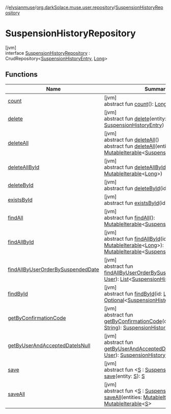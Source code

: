 //[elysianmuse](../../../index.md)/[org.darkSolace.muse.user.repository](../index.md)/[SuspensionHistoryRepository](index.md)

# SuspensionHistoryRepository

[jvm]\
interface [SuspensionHistoryRepository](index.md) : CrudRepository&lt;[SuspensionHistoryEntry](../../org.darkSolace.muse.user.model/-suspension-history-entry/index.md), [Long](https://kotlinlang.org/api/latest/jvm/stdlib/kotlin/-long/index.html)&gt;

## Functions

| Name | Summary |
|---|---|
| [count](../-user-settings-repository/index.md#-1347258675%2FFunctions%2F-1216412040) | [jvm]<br>abstract fun [count](../-user-settings-repository/index.md#-1347258675%2FFunctions%2F-1216412040)(): [Long](https://kotlinlang.org/api/latest/jvm/stdlib/kotlin/-long/index.html) |
| [delete](index.md#-645758843%2FFunctions%2F-1216412040) | [jvm]<br>abstract fun [delete](index.md#-645758843%2FFunctions%2F-1216412040)(entity: [SuspensionHistoryEntry](../../org.darkSolace.muse.user.model/-suspension-history-entry/index.md)) |
| [deleteAll](../-user-settings-repository/index.md#87931462%2FFunctions%2F-1216412040) | [jvm]<br>abstract fun [deleteAll](../-user-settings-repository/index.md#87931462%2FFunctions%2F-1216412040)()<br>abstract fun [deleteAll](index.md#-1727709472%2FFunctions%2F-1216412040)(entities: [MutableIterable](https://kotlinlang.org/api/latest/jvm/stdlib/kotlin.collections/-mutable-iterable/index.html)&lt;[SuspensionHistoryEntry](../../org.darkSolace.muse.user.model/-suspension-history-entry/index.md)&gt;) |
| [deleteAllById](../-user-settings-repository/index.md#897308593%2FFunctions%2F-1216412040) | [jvm]<br>abstract fun [deleteAllById](../-user-settings-repository/index.md#897308593%2FFunctions%2F-1216412040)(ids: [MutableIterable](https://kotlinlang.org/api/latest/jvm/stdlib/kotlin.collections/-mutable-iterable/index.html)&lt;[Long](https://kotlinlang.org/api/latest/jvm/stdlib/kotlin/-long/index.html)&gt;) |
| [deleteById](../-user-settings-repository/index.md#-1865927624%2FFunctions%2F-1216412040) | [jvm]<br>abstract fun [deleteById](../-user-settings-repository/index.md#-1865927624%2FFunctions%2F-1216412040)(id: [Long](https://kotlinlang.org/api/latest/jvm/stdlib/kotlin/-long/index.html)) |
| [existsById](../-user-settings-repository/index.md#-1245749783%2FFunctions%2F-1216412040) | [jvm]<br>abstract fun [existsById](../-user-settings-repository/index.md#-1245749783%2FFunctions%2F-1216412040)(id: [Long](https://kotlinlang.org/api/latest/jvm/stdlib/kotlin/-long/index.html)): [Boolean](https://kotlinlang.org/api/latest/jvm/stdlib/kotlin/-boolean/index.html) |
| [findAll](../-user-settings-repository/index.md#432803092%2FFunctions%2F-1216412040) | [jvm]<br>abstract fun [findAll](../-user-settings-repository/index.md#432803092%2FFunctions%2F-1216412040)(): [MutableIterable](https://kotlinlang.org/api/latest/jvm/stdlib/kotlin.collections/-mutable-iterable/index.html)&lt;[SuspensionHistoryEntry](../../org.darkSolace.muse.user.model/-suspension-history-entry/index.md)&gt; |
| [findAllById](../-user-settings-repository/index.md#-2014544349%2FFunctions%2F-1216412040) | [jvm]<br>abstract fun [findAllById](../-user-settings-repository/index.md#-2014544349%2FFunctions%2F-1216412040)(ids: [MutableIterable](https://kotlinlang.org/api/latest/jvm/stdlib/kotlin.collections/-mutable-iterable/index.html)&lt;[Long](https://kotlinlang.org/api/latest/jvm/stdlib/kotlin/-long/index.html)&gt;): [MutableIterable](https://kotlinlang.org/api/latest/jvm/stdlib/kotlin.collections/-mutable-iterable/index.html)&lt;[SuspensionHistoryEntry](../../org.darkSolace.muse.user.model/-suspension-history-entry/index.md)&gt; |
| [findAllByUserOrderBySuspendedDate](find-all-by-user-order-by-suspended-date.md) | [jvm]<br>abstract fun [findAllByUserOrderBySuspendedDate](find-all-by-user-order-by-suspended-date.md)(user: [User](../../org.darkSolace.muse.user.model/-user/index.md)): [List](https://kotlinlang.org/api/latest/jvm/stdlib/kotlin.collections/-list/index.html)&lt;[SuspensionHistoryEntry](../../org.darkSolace.muse.user.model/-suspension-history-entry/index.md)&gt; |
| [findById](../-user-settings-repository/index.md#635093510%2FFunctions%2F-1216412040) | [jvm]<br>abstract fun [findById](../-user-settings-repository/index.md#635093510%2FFunctions%2F-1216412040)(id: [Long](https://kotlinlang.org/api/latest/jvm/stdlib/kotlin/-long/index.html)): [Optional](https://docs.oracle.com/javase/8/docs/api/java/util/Optional.html)&lt;[SuspensionHistoryEntry](../../org.darkSolace.muse.user.model/-suspension-history-entry/index.md)&gt; |
| [getByConfirmationCode](get-by-confirmation-code.md) | [jvm]<br>abstract fun [getByConfirmationCode](get-by-confirmation-code.md)(confirmationCode: [String](https://kotlinlang.org/api/latest/jvm/stdlib/kotlin/-string/index.html)): [SuspensionHistoryEntry](../../org.darkSolace.muse.user.model/-suspension-history-entry/index.md)? |
| [getByUserAndAcceptedDateIsNull](get-by-user-and-accepted-date-is-null.md) | [jvm]<br>abstract fun [getByUserAndAcceptedDateIsNull](get-by-user-and-accepted-date-is-null.md)(user: [User](../../org.darkSolace.muse.user.model/-user/index.md)): [SuspensionHistoryEntry](../../org.darkSolace.muse.user.model/-suspension-history-entry/index.md)? |
| [save](index.md#1336061331%2FFunctions%2F-1216412040) | [jvm]<br>abstract fun &lt;[S](index.md#1336061331%2FFunctions%2F-1216412040) : [SuspensionHistoryEntry](../../org.darkSolace.muse.user.model/-suspension-history-entry/index.md)&gt; [save](index.md#1336061331%2FFunctions%2F-1216412040)(entity: [S](index.md#1336061331%2FFunctions%2F-1216412040)): [S](index.md#1336061331%2FFunctions%2F-1216412040) |
| [saveAll](index.md#1312784658%2FFunctions%2F-1216412040) | [jvm]<br>abstract fun &lt;[S](index.md#1312784658%2FFunctions%2F-1216412040) : [SuspensionHistoryEntry](../../org.darkSolace.muse.user.model/-suspension-history-entry/index.md)&gt; [saveAll](index.md#1312784658%2FFunctions%2F-1216412040)(entities: [MutableIterable](https://kotlinlang.org/api/latest/jvm/stdlib/kotlin.collections/-mutable-iterable/index.html)&lt;[S](index.md#1312784658%2FFunctions%2F-1216412040)&gt;): [MutableIterable](https://kotlinlang.org/api/latest/jvm/stdlib/kotlin.collections/-mutable-iterable/index.html)&lt;[S](index.md#1312784658%2FFunctions%2F-1216412040)&gt; |
